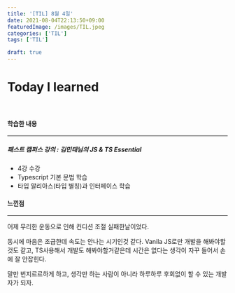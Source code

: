 ```yaml
---
title: '[TIL] 8월 4일'
date: 2021-08-04T22:13:50+09:00
featuredImage: /images/TIL.jpeg
categories: ['TIL']
tags: ['TIL']

draft: true
---
```


# Today I learned

<br>

<!--more-->

#### 학습한 내용

---

##### 패스트 캠퍼스 강의 : 김민태님의 JS & TS Essential

- 4강 수강
- Typescript 기본 문법 학습
- 타입 알리아스(타입 별칭)과 인터페이스 학습

#### 느낀점

---

어제 무리한 운동으로 인해 컨디션 조절 실패한날이었다.

동시에 마음은 조급한데 속도는 안나는 시기인것 같다.
Vanila JS로만 개발을 해봐야할것도 같고, TS사용해서 개발도 해봐야할거같은데 시간은 없다는 생각이 자꾸 들어서 손에 잘 안잡힌다.

말만 번지르르하게 하고, 생각만 하는 사람이 아니라 하루하루 후회없이 할 수 있는 개발자가 되자.
